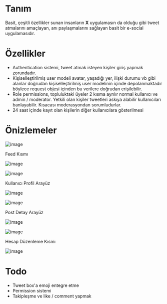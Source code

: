 # Tanım
Basit, çeşitli özellikler sunan insanların **X** uygulamasın da olduğu gibi tweet atmalarını amaçlayan, anı paylaşmalarını sağlayan basit bir e-social uygulamasıdır. 

# Özellikler
+ Authentication sistemi, tweet atmak isteyen kişiler giriş yapmak zorundadır.
+ Kişiselleştirilmiş user modeli avatar, yaşadığı yer, ilişki durumu vb gibi alanlar doğrudan kişiselleştirilmiş user modelinin içinde depolanmaktadır böylece request objesi içinden bu verilere doğrudan erişilebilir.
+ Role permissions, topluluktaki üyeler 2 kısma ayrılır normal kullanıcı ve admin / moderator. Yetkili olan kişiler tweetleri askıya alabilir kullanıcıları banlayabilir. Kısacası moderasyondan sorumludurlar.
+ 24 saat içinde kayıt olan kişilerin diğer kullanıcılara gösterilmesi

# Önizlemeler
![image](https://github.com/AysKrimn/django-tweet-application/assets/83617943/0ec79b6e-fa4e-40dd-893b-f97ae4c6f1f1)


Feed Kısmı

![image](https://github.com/AysKrimn/django-tweet-application/assets/83617943/7b89c0ae-45ed-4987-a27a-d8ea848ddbd9)

![image](https://github.com/AysKrimn/django-tweet-application/assets/83617943/467e412e-cd62-44a0-b721-f527cfbf62cd)

Kullanıcı Profil Arayüz

![image](https://github.com/AysKrimn/django-tweet-application/assets/83617943/99c598f3-edb2-4421-9712-7386457abd7c)

![image](https://github.com/AysKrimn/django-tweet-application/assets/83617943/4e7bbdc0-59b0-4b63-8c6d-b43c8c5fcc3a)


Post Detay Arayüz

![image](https://github.com/AysKrimn/django-tweet-application/assets/83617943/b382851a-c8e6-40a0-9267-c4a9707204be)

![image](https://github.com/AysKrimn/django-tweet-application/assets/83617943/e7b7b745-f563-496f-ac0c-f0f9b8b7a03b)


Hesap Düzenleme Kısmı

![image](https://github.com/AysKrimn/django-tweet-application/assets/83617943/1f74e2b4-e44e-4734-860a-d1a3edf5573a)




# Todo
+ Tweet box'a emoji entegre etme
+ Permission sistemi
+ Takipleşme ve like / comment yapmak
